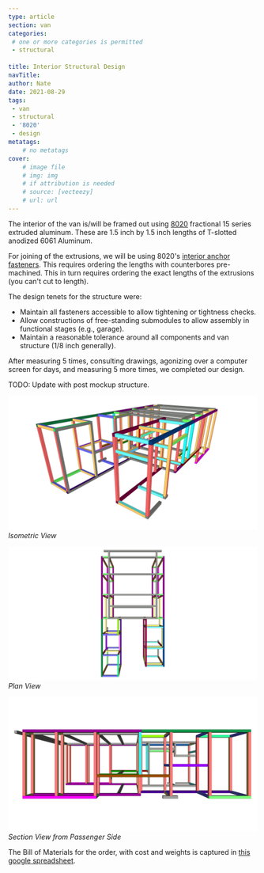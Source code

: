 ```yaml
---
type: article
section: van
categories: 
 # one or more categories is permitted
 - structural

title: Interior Structural Design
navTitle:
author: Nate
date: 2021-08-29
tags:
 - van
 - structural
 - '8020'
 - design
metatags:
	# no metatags
cover: 
	# image file
	# img: img
	# if attribution is needed
	# source: [vecteezy]
	# url: url
---
```


The interior of the van is/will be framed out using [8020](https://8020.net/) fractional 15 series extruded aluminum.  These are 1.5 inch by 1.5 inch lengths of T-slotted anodized 6061 Aluminum.

For joining of the extrusions, we will be using 8020's [interior anchor fasteners](https://catalogs.8020.net/80-20-Inc-University-Booklet/18/).  This requires ordering the lengths with counterbores pre-machined.  This in turn requires ordering the exact lengths of the extrusions (you can't cut to length).

The design tenets for the structure were:
* Maintain all fasteners accessible to allow tightening or tightness checks.
* Allow constructions of free-standing submodules to allow assembly in functional stages (e.g., garage).
* Maintain a reasonable tolerance around all components and van structure (1/8 inch generally).

After measuring 5 times, consulting drawings, agonizing over a computer screen for days, and measuring 5 more times, we completed our design.

TODO: Update with post mockup structure.

![Isometric](structure-final-iso.jpg)
_Isometric View_

![Plan](structure-final-top.jpg)
_Plan View_

![Section from Passenger Side](structure-final-side-from-pass.jpg)
_Section View from Passenger Side_

The Bill of Materials for the order, with cost and weights is captured in [this google spreadsheet](https://docs.google.com/spreadsheets/d/1hqJElnqDAgyVD-M6ryy4JeQU1woKh2F8f8kn4qlit8s/edit?usp=sharing).
